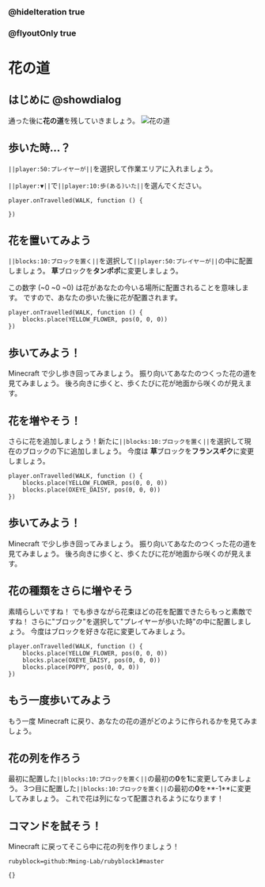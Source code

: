 ### @hideIteration true
### @flyoutOnly true

# 花の道

## はじめに @showdialog
通った後に**花の道**を残していきましょう。
![花の道](https://yutari-club.github.io/mctuto/web/02_SuperPower/01_FlowerTrail.gif)


## 歩いた時…？
``||player:50:プレイヤーが||``を選択して作業エリアに入れましょう。

``||player:▼||``で``||player:10:歩(ある)いた||``を選んでください。

```blocks
player.onTravelled(WALK, function () {
	
})
```

## 花を置いてみよう
``||blocks:10:ブロックを置く||``を選択して``||player:50:プレイヤーが||``の中に配置しましょう。
**草**ブロックを**タンポポ**に変更しましょう。

この数字 (~0 ~0 ~0) は花があなたの今いる場所に配置されることを意味します。
ですので、あなたの歩いた後に花が配置されます。

```blocks
player.onTravelled(WALK, function () {
    blocks.place(YELLOW_FLOWER, pos(0, 0, 0))
})
```
## 歩いてみよう！
Minecraft で少し歩き回ってみましょう。
振り向いてあなたのつくった花の道を見てみましょう。
後ろ向きに歩くと、歩くたびに花が地面から咲くのが見えます。

## 花を増やそう！
さらに花を追加しましょう！新たに``||blocks:10:ブロックを置く||``を選択して現在のブロックの下に追加しましょう。
今度は **草**ブロックを**フランスギク**に変更しましょう。
```blocks
player.onTravelled(WALK, function () {
    blocks.place(YELLOW_FLOWER, pos(0, 0, 0))
    blocks.place(OXEYE_DAISY, pos(0, 0, 0))
})
```


## 歩いてみよう！
Minecraft で少し歩き回ってみましょう。
振り向いてあなたのつくった花の道を見てみましょう。
後ろ向きに歩くと、歩くたびに花が地面から咲くのが見えます。



## 花の種類をさらに増やそう
素晴らしいですね！
でも歩きながら花束ほどの花を配置できたらもっと素敵ですね！
さらに"ブロック"を選択して"プレイヤーが歩いた時"の中に配置しましょう。 
今度はブロックを好きな花に変更してみましょう。
```blocks
player.onTravelled(WALK, function () {
    blocks.place(YELLOW_FLOWER, pos(0, 0, 0))
    blocks.place(OXEYE_DAISY, pos(0, 0, 0))
    blocks.place(POPPY, pos(0, 0, 0))
})
```

## もう一度歩いてみよう

もう一度 Minecraft に戻り、あなたの花の道がどのように作られるかを見てみましょう。

## 花の列を作ろう

最初に配置した``||blocks:10:ブロックを置く||``の最初の**0**を**1**に変更してみましょう。 
3つ目に配置した``||blocks:10:ブロックを置く||``の最初の**0**を**-1**に変更してみましょう。
 これで花は列になって配置されるようになります！


## コマンドを試そう！

Minecraft に戻ってそこら中に花の列を作りましょう！

```package
rubyblock=github:Mming-Lab/rubyblock1#master
```
```template
{}
```